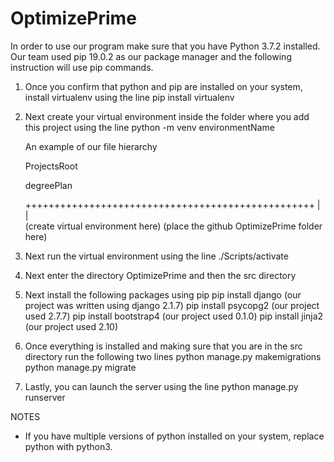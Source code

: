 # OptimizePrime
In order to use our program make sure that you have Python 3.7.2 installed. Our team used pip 19.0.2 as our package manager and the following instruction will use pip commands.

1. Once you confirm that python and pip are installed on your system, install virtualenv using the line
      pip install virtualenv
2. Next create your virtual environment inside the folder where you add this project using the line
      python -m venv environmentName

	 An example of our file hierarchy

	 ProjectsRoot
	 
	 degreePlan
	 
	 ++++++++++++++++++++++++++++++++++++++++++++++++++
	 |                                                |     
	(create virtual environment here)	         (place the github OptimizePrime folder here)

3. Next run the virtual environment using the line
		  ./Scripts/activate
4. Next enter the directory OptimizePrime and then the src directory
5. Next install the following packages using pip
      pip install django             (our project was written using django 2.1.7)
      pip install psycopg2        (our project used 2.7.7) 
      pip install bootstrap4       (our project used 0.1.0)
      pip install jinja2	     (our project used 2.10)
6. Once everything is installed and making sure that you are in the src directory run the following two lines
		  python manage.py makemigrations
		  python manage.py migrate
7. Lastly, you can launch the server using the line
      python manage.py runserver


NOTES
- If you have multiple versions of python installed on your system, replace python with python3.
